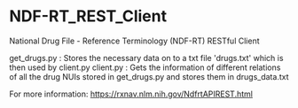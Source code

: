 # NDF-RT_REST_Client
 National Drug File - Reference Terminology (NDF-RT) RESTful Client
 
 get_drugs.py : Stores the necessary data on to a txt file 'drugs.txt' which is then used by client.py
 client.py    : Gets the information of different relations of all the drug NUIs stored in get_drugs.py and stores them in 
 															drugs_data.txt
 
 For more information:
 https://rxnav.nlm.nih.gov/NdfrtAPIREST.html
